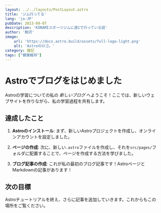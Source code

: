 ```yaml
---
layout: ../../layouts/PostLayout.astro
title: 'ジム行ってる'
lang: 'ja-JP'
pubDate: 2023-09-07
description: 'KONAMIスポーツジムに週1で行っている話'
author: '駒沢'
image:
    url: 'https://docs.astro.build/assets/full-logo-light.png'
    alt: 'Astroのロゴ。'
category: 雑記
tags: ["健康維持"]
---
```

# Astroでブログをはじめました

Astroの学習についての私の _新しいブログ_ へようこそ！ここでは、新しいウェブサイトを作りながら、私の学習過程を共有します。

## 達成したこと

1. **Astroのインストール**: まず、新しいAstroプロジェクトを作成し、オンラインアカウントを設定しました。

2. **ページの作成**: 次に、新しい`.astro`ファイルを作成し、それを`src/pages/`フォルダに配置することで、ページを作成する方法を学びました。

3. **ブログ記事の作成**: これが私の最初のブログ記事です！AstroページとMarkdownの記事があります！

## 次の目標

Astroチュートリアルを終え、さらに記事を追加していきます。これからもこの場所をご覧ください。